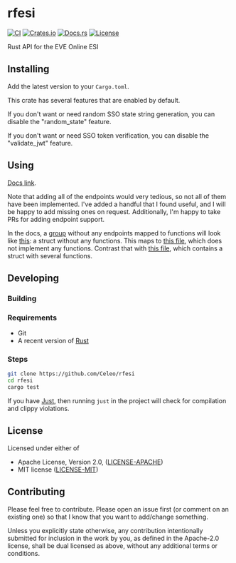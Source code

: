 # rfesi

[![CI](https://github.com/Celeo/rfesi/workflows/CI/badge.svg?branch=master)](https://github.com/celeo/rfesi/actions?query=workflow%3ACI)
[![Crates.io](https://img.shields.io/crates/v/rfesi.svg)](https://crates.io/crates/rfesi)
[![Docs.rs](https://docs.rs/rfesi/badge.svg)](https://docs.rs/rfesi)
[![License](https://img.shields.io/crates/l/rfesi)](https://github.com/Celeo/rfesi/blob/master/Cargo.toml#L10)

Rust API for the EVE Online ESI

## Installing

Add the latest version to your `Cargo.toml`.

This crate has several features that are enabled by default.

If you don't want or need random SSO state string generation, you can disable the "random_state" feature.

If you don't want or need SSO token verification, you can disable the "validate_jwt" feature.

## Using

[Docs link](https://docs.rs/rfesi).

Note that adding all of the endpoints would very tedious, so not all of them have been implemented. I've added a handful that I found useful, and I will be happy to add missing ones on request. Additionally, I'm happy to take PRs for adding endpoint support.

In the docs, a [group](https://docs.rs/rfesi/0.8.0/rfesi/groups/index.html) without any endpoints mapped to functions will look like [this](https://docs.rs/rfesi/0.8.0/rfesi/groups/struct.MarketGroup.html): a struct without any functions. This maps to [this file](https://github.com/Celeo/rfesi/blob/0e7a5bfe6118bc8e57d1196afea481b786f4460e/src/groups/market.rs), which does not implement any functions. Contrast that with [this file](https://github.com/Celeo/rfesi/blob/0e7a5bfe6118bc8e57d1196afea481b786f4460e/src/groups/character.rs), which contains a struct with several functions.

## Developing

### Building

### Requirements

* Git
* A recent version of [Rust](https://www.rust-lang.org/tools/install)

### Steps

```sh
git clone https://github.com/Celeo/rfesi
cd rfesi
cargo test
```

If you have [Just](https://github.com/casey/just), then running `just` in the project will check for compilation and clippy violations.

## License

Licensed under either of

* Apache License, Version 2.0, ([LICENSE-APACHE](LICENSE-APACHE))
* MIT license ([LICENSE-MIT](LICENSE-MIT))

## Contributing

Please feel free to contribute. Please open an issue first (or comment on an existing one) so that I know that you want to add/change something.

Unless you explicitly state otherwise, any contribution intentionally submitted for inclusion in the work by you, as defined in the Apache-2.0 license, shall be dual licensed as above, without any additional terms or conditions.
